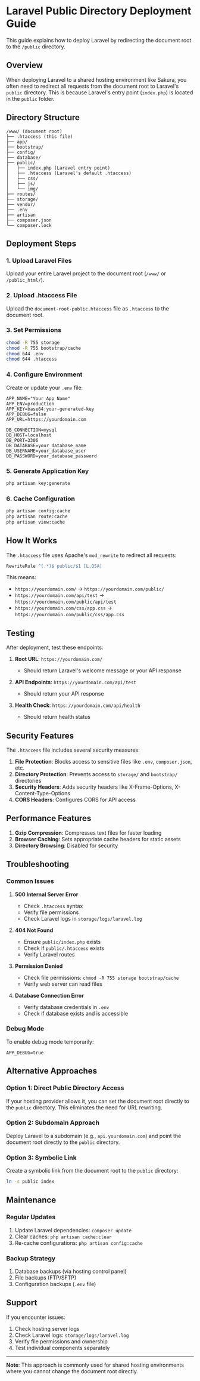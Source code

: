 # Laravel Public Directory Deployment Guide

This guide explains how to deploy Laravel by redirecting the document root to the `/public` directory.

## Overview

When deploying Laravel to a shared hosting environment like Sakura, you often need to redirect all requests from the document root to Laravel's `public` directory. This is because Laravel's entry point (`index.php`) is located in the `public` folder.

## Directory Structure

```
/www/ (document root)
├── .htaccess (this file)
├── app/
├── bootstrap/
├── config/
├── database/
├── public/
│   ├── index.php (Laravel entry point)
│   ├── .htaccess (Laravel's default .htaccess)
│   ├── css/
│   ├── js/
│   └── img/
├── routes/
├── storage/
├── vendor/
├── .env
├── artisan
├── composer.json
└── composer.lock
```

## Deployment Steps

### 1. Upload Laravel Files
Upload your entire Laravel project to the document root (`/www/` or `/public_html/`).

### 2. Upload .htaccess File
Upload the `document-root-public.htaccess` file as `.htaccess` to the document root.

### 3. Set Permissions
```bash
chmod -R 755 storage
chmod -R 755 bootstrap/cache
chmod 644 .env
chmod 644 .htaccess
```

### 4. Configure Environment
Create or update your `.env` file:
```env
APP_NAME="Your App Name"
APP_ENV=production
APP_KEY=base64:your-generated-key
APP_DEBUG=false
APP_URL=https://yourdomain.com

DB_CONNECTION=mysql
DB_HOST=localhost
DB_PORT=3306
DB_DATABASE=your_database_name
DB_USERNAME=your_database_user
DB_PASSWORD=your_database_password
```

### 5. Generate Application Key
```bash
php artisan key:generate
```

### 6. Cache Configuration
```bash
php artisan config:cache
php artisan route:cache
php artisan view:cache
```

## How It Works

The `.htaccess` file uses Apache's `mod_rewrite` to redirect all requests:

```apache
RewriteRule ^(.*)$ public/$1 [L,QSA]
```

This means:
- `https://yourdomain.com/` → `https://yourdomain.com/public/`
- `https://yourdomain.com/api/test` → `https://yourdomain.com/public/api/test`
- `https://yourdomain.com/css/app.css` → `https://yourdomain.com/public/css/app.css`

## Testing

After deployment, test these endpoints:

1. **Root URL**: `https://yourdomain.com/`
   - Should return Laravel's welcome message or your API response

2. **API Endpoints**: `https://yourdomain.com/api/test`
   - Should return your API response

3. **Health Check**: `https://yourdomain.com/api/health`
   - Should return health status

## Security Features

The `.htaccess` file includes several security measures:

1. **File Protection**: Blocks access to sensitive files like `.env`, `composer.json`, etc.
2. **Directory Protection**: Prevents access to `storage/` and `bootstrap/` directories
3. **Security Headers**: Adds security headers like X-Frame-Options, X-Content-Type-Options
4. **CORS Headers**: Configures CORS for API access

## Performance Features

1. **Gzip Compression**: Compresses text files for faster loading
2. **Browser Caching**: Sets appropriate cache headers for static assets
3. **Directory Browsing**: Disabled for security

## Troubleshooting

### Common Issues

1. **500 Internal Server Error**
   - Check `.htaccess` syntax
   - Verify file permissions
   - Check Laravel logs in `storage/logs/laravel.log`

2. **404 Not Found**
   - Ensure `public/index.php` exists
   - Check if `public/.htaccess` exists
   - Verify Laravel routes

3. **Permission Denied**
   - Check file permissions: `chmod -R 755 storage bootstrap/cache`
   - Verify web server can read files

4. **Database Connection Error**
   - Verify database credentials in `.env`
   - Check if database exists and is accessible

### Debug Mode
To enable debug mode temporarily:
```env
APP_DEBUG=true
```

## Alternative Approaches

### Option 1: Direct Public Directory Access
If your hosting provider allows it, you can set the document root directly to the `public` directory. This eliminates the need for URL rewriting.

### Option 2: Subdomain Approach
Deploy Laravel to a subdomain (e.g., `api.yourdomain.com`) and point the document root directly to the `public` directory.

### Option 3: Symbolic Link
Create a symbolic link from the document root to the `public` directory:
```bash
ln -s public index
```

## Maintenance

### Regular Updates
1. Update Laravel dependencies: `composer update`
2. Clear caches: `php artisan cache:clear`
3. Re-cache configurations: `php artisan config:cache`

### Backup Strategy
1. Database backups (via hosting control panel)
2. File backups (FTP/SFTP)
3. Configuration backups (`.env` file)

## Support

If you encounter issues:
1. Check hosting server logs
2. Check Laravel logs: `storage/logs/laravel.log`
3. Verify file permissions and ownership
4. Test individual components separately

---

**Note**: This approach is commonly used for shared hosting environments where you cannot change the document root directly.
